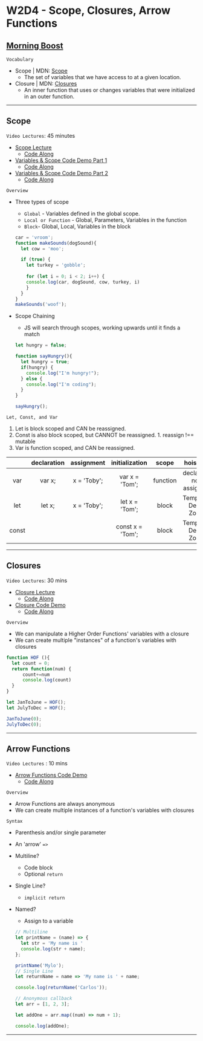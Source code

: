 # W2D4 - Scope, Closures, Arrow Functions

## [Morning Boost]

`Vocabulary`

- Scope | MDN: [Scope]
  - The set of variables that we have access to at a given location.
- Closure | MDN: [Closures]
  - An inner function that uses or changes variables that were initialized\
  in an outer function.

---

## Scope

`Video Lectures`: 45 minutes

- [Scope Lecture]
  - [Code Along](./snippets/scope_lecture.js)
- [Variables & Scope Code Demo Part 1]
  - [Code Along](./snippets/variable_scope1.js)
- [Variables & Scope Code Demo Part 2]
  - [Code Along](./snippets/variable_scope2.js)

`Overview`

- Three types of scope
  - `Global` - Variables defined in the global scope.
  - `Local or Function` - Global, Parameters, Variables in the function
  - `Block`- Global, Local, Variables in the block

  ```js
  car = 'vroom';
  function makeSounds(dogSound){
    let cow = 'moo';
  
    if (true) {
      let turkey = 'gobble';
      
      for (let i = 0; i < 2; i++) {
      console.log(car, dogSound, cow, turkey, i)
      }
    }
  }
  makeSounds('woof');
  ```

- Scope Chaining
  - JS will search through scopes, working upwards until it finds a match

  ```js
  let hungry = false;

  function sayHungry(){
    let hungry = true;
    if(hungry) {
      console.log("I'm hungry!");
    } else {
      console.log("I'm coding");
    }
  }

  sayHungry();
  ```

`Let, Const, and Var`

  1. Let is block scoped and CAN be reassigned.
  2. Const is also block scoped, but CANNOT be reassigned.
    1. reassign !== mutable
  3. Var is function scoped, and CAN be reassigned.

  |  | declaration | assignment | initialization | scope | hoisting |
  |:-:|:-:|:-:|:-:|:-:|:-:|
  | var | var x; | x = 'Toby'; | var x = 'Tom'; | function | declared; not assigned |
  | let | let x; | x = 'Toby'; | let x = 'Tom'; | block | Temporal Dead Zone |
  | const |  | | const x = 'Tom'; | block | Temporal Dead Zone |

---

## Closures

`Video Lectures`: 30 mins

- [Closure Lecture]
  - [Code Along](./snippets/closures_lecture.js)
- [Closure Code Demo]
  - [Code Along](./snippets/closure_code_demo.js)

`Overview`

- We can manipulate a Higher Order Functions' variables with a closure
- We can create multiple "instances" of a function's variables with closures

```js
function HOF (){
  let count = 0;
  return function(num) {
      count+=num
      console.log(count)
  }
}

let JanToJune = HOF();
let JulyToDec = HOF();

JanToJune(0);
JulyToDec(0);
```

---

## Arrow Functions

`Video Lectures` : 10 mins

- [Arrow Functions Code Demo]
  - [Code Along](./snippets/arrow_functions.js)

`Overview`

- Arrow Functions are always anonymous
- We can create multiple instances of a function's variables with closures

`Syntax`

- Parenthesis and/or single parameter
- An 'arrow' `=>`
- Multiline?
  - Code block
  - Optional `return`
- Single Line?
  - `implicit return`
- Named?
  - Assign to a variable

  ```js
  // Multiline
  let printName = (name) => {
    let str = 'My name is '
    console.log(str + name);
  };

  printName('Mylo');
  // Single Line
  let returnName = name => 'My name is ' + name;

  console.log(returnName('Carlos'));

  // Anonymous callback
  let arr = [1, 2, 3];

  let addOne = arr.map((num) => num + 1);

  console.log(addOne);
  ```

---

<!-- Links for each cohort -->
[Morning Boost]: https://open.appacademy.io/learn/js-py---feb-2021-cohort-1-online/week-2-feb-2021-cohort-1-online/thursday-morning-boost
[Scope Lecture]: https://open.appacademy.io/learn/js-py---feb-2021-cohort-1-online/week-2-feb-2021-cohort-1-online/scope-lecture
[Variables & Scope Code Demo Part 1]: https://open.appacademy.io/learn/js-py---feb-2021-cohort-1-online/week-2-feb-2021-cohort-1-online/variables---scope-code-demo-part-1
[Variables & Scope Code Demo Part 2]: https://open.appacademy.io/learn/js-py---feb-2021-cohort-1-online/week-2-feb-2021-cohort-1-online/variables---scope-code-demo-part-2
[Closure Lecture]: https://open.appacademy.io/learn/js-py---feb-2021-cohort-1-online/week-2-feb-2021-cohort-1-online/closure-lecture
[Closure Code Demo]: https://open.appacademy.io/learn/js-py---feb-2021-cohort-1-online/week-2-feb-2021-cohort-1-online/closure-code-demo
[Arrow Functions Code Demo]: https://open.appacademy.io/learn/js-py---feb-2021-cohort-1-online/week-2-feb-2021-cohort-1-online/arrow-functions-code-demo

<!-- Constant Links -->
[Scope]: https://developer.mozilla.org/en-US/docs/Glossary/Scope
[Closures]: https://developer.mozilla.org/en-US/docs/Web/JavaScript/Closures
